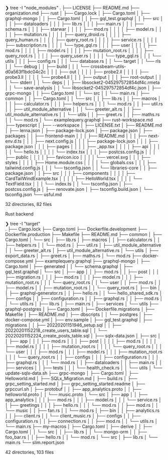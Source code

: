 ❯ tree -I "node_modules"
.
├── LICENSE
├── README.md
├── organization.md
├── rust
│   ├── Cargo.lock
│   ├── Cargo.toml
│   ├── graphql-mongo
│   │   ├── Cargo.toml
│   │   ├── gql_test.graphql
│   │   ├── src
│   │   │   ├── dataloaders
│   │   │   ├── lib.rs
│   │   │   ├── main.rs
│   │   │   ├── schema.rs
│   │   │   ├── starwar
│   │   │   │   ├── mod.rs
│   │   │   │   ├── model.rs
│   │   │   │   ├── mutation.rs
│   │   │   │   ├── query_droid.rs
│   │   │   │   ├── query_human.rs
│   │   │   │   ├── query_root.rs
│   │   │   │   ├── service.rs
│   │   │   │   ├── subscription.rs
│   │   │   │   └── type_gql.rs
│   │   │   ├── user
│   │   │   │   ├── mod.rs
│   │   │   │   ├── model.rs
│   │   │   │   ├── mutation_root.rs
│   │   │   │   ├── query_root.rs
│   │   │   │   ├── query_user.rs
│   │   │   │   └── type_gql.rs
│   │   │   └── utils
│   │   │       ├── config.rs
│   │   │       └── database.rs
│   │   └── target
│   │       └── rls
│   │           └── debug
│   │               ├── build
│   │               │   └── crossbeam-utils-d0a563f1bdc04c2c
│   │               │       ├── out
│   │               │       │   ├── probe2.ll
│   │               │       │   ├── probe3.ll
│   │               │       │   └── probe4.ll
│   │               │       ├── output
│   │               │       ├── root-output
│   │               │       └── stderr
│   │               └── deps
│   │                   ├── libsocket2-045297572854df4c.rmeta
│   │                   └── save-analysis
│   │                       └── libsocket2-045297572854df4c.json
│   ├── grpc-mongo
│   │   ├── Cargo.toml
│   │   └── src
│   │       └── main.rs
│   ├── common
│   │   ├── Cargo.toml
│   │   └── src
│   │       ├── lib.rs
│   │       ├── macros
│   │       │   ├── calculator.rs
│   │       │   ├── helpers.rs
│   │       │   └── mod.rs
│   │       ├── util.rs
│   │       ├── util_module_alternative
│   │       │   └── greeter_alt.rs
│   │       ├── util_module_alternative.rs
│   │       └── utils
│   │           ├── greet.rs
│   │           ├── maths.rs
│   │           └── mod.rs
│   └── examplequery.graphql
├── rust-workspace.md
├── typescript
│   ├── --workspace
│   ├── LICENSE.txt
│   ├── README.md
│   ├── lerna.json
│   ├── package-lock.json
│   ├── package.json
│   ├── packages
│   │   ├── frontend-main
│   │   │   ├── README.md
│   │   │   ├── next-env.d.ts
│   │   │   ├── next.config.js
│   │   │   ├── package-lock.json
│   │   │   ├── package.json
│   │   │   ├── pages
│   │   │   │   ├── _app.tsx
│   │   │   │   ├── api
│   │   │   │   │   └── hello.ts
│   │   │   │   └── index.tsx
│   │   │   ├── postcss.config.js
│   │   │   ├── public
│   │   │   │   ├── favicon.ico
│   │   │   │   └── vercel.svg
│   │   │   ├── styles
│   │   │   │   ├── Home.module.css
│   │   │   │   └── globals.css
│   │   │   ├── tailwind.config.js
│   │   │   └── tsconfig.json
│   │   └── libraries-core
│   │       ├── package.json
│   │       ├── src
│   │       │   ├── components
│   │       │   │   ├── CardTailWindExample.tsx
│   │       │   │   ├── HelloWorld.tsx
│   │       │   │   └── TextField.tsx
│   │       │   └── index.ts
│   │       └── tsconfig.json
│   ├── postcss.config.js
│   ├── renovate.json
│   ├── tsconfig.build.json
│   └── tsconfig.json
└── usful.md

32 directories, 82 files


Rust backend

❯ tree -I "target"         
.
├── Cargo.lock
├── Cargo.toml
├── Dockerfile.development
├── Dockerfile.production
├── Makefile
├── README.md
├── common
│   ├── Cargo.toml
│   └── src
│       ├── lib.rs
│       ├── macros
│       │   ├── calculator.rs
│       │   ├── helpers.rs
│       │   └── mod.rs
│       ├── util.rs
│       ├── util_module_alternative
│       │   └── greeter_alt.rs
│       ├── util_module_alternative.rs
│       └── utils
│           ├── export_data.rs
│           ├── greet.rs
│           ├── maths.rs
│           └── mod.rs
├── docker-compose.yml
├── examplequery.graphql
├── graphql-mongo
│   ├── Cargo.toml
│   ├── generated
│   │   └── schema.graphql
│   ├── gql_test.graphql
│   └── src
│       ├── app
│       │   ├── mod.rs
│       │   ├── post
│       │   │   ├── migration.rs
│       │   │   ├── mod.rs
│       │   │   ├── model.rs
│       │   │   ├── mutation_root.rs
│       │   │   └── query_root.rs
│       │   └── user
│       │       ├── mod.rs
│       │       ├── model.rs
│       │       ├── mutation_root.rs
│       │       └── query_root.rs
│       ├── bin
│       │   ├── graphql-generator.rs
│       │   ├── hello.rs
│       │   └── hello_shared_sdk.rs
│       ├── configs
│       │   ├── configuration.rs
│       │   ├── graphql.rs
│       │   ├── mod.rs
│       │   └── utils.rs
│       ├── lib.rs
│       ├── main.rs
│       ├── services
│       └── utils
├── graphql-postgres
│   ├── Cargo.toml
│   ├── Dockerfile.migrations
│   ├── Makefile
│   ├── README.md
│   ├── dbscripts
│   │   └── postgres
│   ├── docker-compose.yml
│   ├── env.sample
│   ├── gql_test.graphql
│   ├── migrations
│   │   ├── 20220201151946_setup.sql
│   │   ├── 20220201152218_create_users_table.sql
│   │   └── 20220201152224_create_posts_table.sql
│   ├── sqlx-data.json
│   ├── src
│   │   ├── app
│   │   │   ├── mod.rs
│   │   │   ├── post
│   │   │   │   ├── mod.rs
│   │   │   │   ├── model.rs
│   │   │   │   ├── mutation_root.rs
│   │   │   │   └── query_root.rs
│   │   │   └── user
│   │   │       ├── mod.rs
│   │   │       ├── model.rs
│   │   │       ├── mutation_root.rs
│   │   │       └── query_root.rs
│   │   ├── configs
│   │   │   ├── configuration.rs
│   │   │   ├── graphql.rs
│   │   │   └── mod.rs
│   │   ├── dataloaders
│   │   ├── main.rs
│   │   ├── services
│   │   ├── tests
│   │   │   └── health_check.rs
│   │   └── utils
│   └── update-sqlx-data.sh
├── grpc-mongo
│   ├── Cargo.toml
│   ├── Helloworld.md
│   ├── SQLx_Migration.md
│   ├── build.rs
│   ├── grpc_setting_started.md
│   ├── grpc_setting_started.readme
│   ├── grpccurl.sh
│   ├── protobuf
│   │   ├── app_analytics.proto
│   │   ├── helloworld.proto
│   │   └── music.proto
│   └── src
│       ├── app
│       │   ├── app_analytics
│       │   │   ├── mod.rs
│       │   │   ├── model.rs
│       │   │   └── service.rs
│       │   ├── greetings
│       │   │   ├── hello.rs
│       │   │   └── mod.rs
│       │   ├── mod.rs
│       │   └── music
│       │       ├── fan.rs
│       │       └── mod.rs
│       ├── bin
│       │   ├── analytics.rs
│       │   ├── client.rs
│       │   └── client_music.rs
│       ├── configs
│       │   ├── configuration.rs
│       │   ├── connection.rs
│       │   ├── mod.rs
│       │   └── utils.rs
│       └── main.rs
├── my-macros
│   ├── Cargo.toml
│   ├── derive
│   │   ├── Cargo.toml
│   │   └── src
│   │       ├── lib.rs
│   │       └── mongo-orm
│   │           ├── foo_bar.rs
│   │           ├── hello.rs
│   │           └── mod.rs
│   └── src
│       ├── lib.rs
│       └── main.rs
└── slim.report.json

42 directories, 103 files
